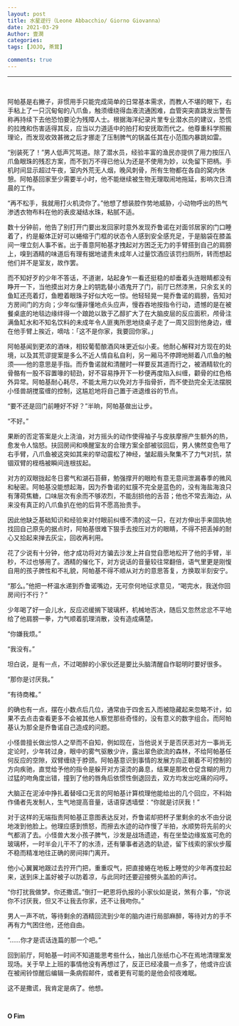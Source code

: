 ```yaml
---
layout: post
title: 水星逆行（Leone Abbacchio/ Giorno Giovanna）
date: 2021-03-29
Author: 壹澗
categories: 
tags: [JOJO, 茶茸]

comments: true
--- 
```


***

<br/>

阿帕基是右撇子，非惯用手只能完成简单的日常基本需求，而教人不堪的眼下，右手粘上了一只沉甸甸的八爪鱼，触须缠绕得血液流通困难，血管突突直跳发出警告称再持续下去他恐怕要沦为残障人士。根据海洋纪录片里专业潜水员的建议，恐慌的拉拽和伤害适得其反，应当以力道适中的拍打和安抚取而代之。他尊重科学照搬理论，而发现收效甚微之后才挪走了压制脾气的锅盖任其在小范围内暴跳如雷。

“别装死了！”男人低声咒骂道。除了潜水员，经验丰富的渔民亦提供了用力按压八爪鱼眼珠的残忍方案，而不到万不得已他认为还是不使用为妙，以免留下把柄。手机时间显示超过午夜，室内外荒无人烟，晚风刺骨，所有生物都在各自的窝内休憩。阿帕基回家至少需要半小时，他不能继续被生物无理取闹地拖延，影响次日清晨的工作。

“再不松手，我就用打火机烫你了。”他想了想装腔作势地威胁，小动物呼出的热气渗透衣物布料在他的表皮凝结水珠，粘腻不适。

数十分钟前，他告了别打开门要出发回家时意外发现乔鲁诺在对面邻居家的门口睡着了，约是躯体正好可以蜷缩于门框的状态令人感到安全感充足，于是脑袋在膝盖间一埋立刻人事不省。出于善意阿帕基才拽起对方困乏无力的手臂搭到自己的肩膀上，嗅到酒精的味道后有理有据地谴责未成年人过量饮酒应该罚扫厕所，转而想起他们并不是室友，故作罢。

而不知好歹的少年不答话，不道谢，站起身乍一看还挺稳的却垂着头连眼睛都没有睁开一下，当他摸出对方身上的钥匙替小酒鬼开了门，前厅已然漆黑，只余玄关的鱼缸还亮着灯，鱼瞪着眼珠子好似大吃一惊。他轻轻晃一晃乔鲁诺的肩膀，告知对方房间门的方向；少年似懂非懂地点头应声，慢吞吞地按指令行动，遗憾的是在被餐桌底的地毯边缘绊得一个踉跄以致于乙醇扩大了在大脑皮层的反应面积，颅骨注满鱼缸水和不知名饮料的未成年令人匪夷所思地绕桌子走了一周又回到他身边，缠在他手臂上挨近，嘀咕：「这不是你家，我要回你家。」

阿帕基闻到更浓的酒味，相较葡萄酿酒风味更近似小麦。他耐心解释对方现在的处境，以及其荒谬提案是多么不近人情自私自利，另一厢马不停蹄地掰着八爪鱼的触须——他的意思是手指。而乔鲁诺就和清醒时一样要反其道而行之，被酒精软化的骨骼有一股不容置喙的韧劲，好不容易挣开下一秒便再度陷入纠缠，颧骨的红色格外异常。阿帕基耐心耗尽，不能太用力以免对方手指骨折，而不使劲完全无法摆脱小怪兽胡搅蛮缠的控制，这尴尬地将自己置于进退维谷的节点。

“要不还是回门前睡好不好？”半晌，阿帕基做出让步。

“不好。”

果断的否定答案是火上浇油，对方摇头的动作使得袖子与皮肤摩擦产生额外的热，愈发令人恼怒。扶回房间和唤醒室友的合理方案全部被驳回后，男人怫然变色甩了右手臂，八爪鱼被这突如其来的举动震松了神经，皱起眉头聚集不了力气对抗，禁锢双臂的桎梏被瞬间连根拔起。

对方的双眼拢起冬日雾气和湖石苔藓，勉强撑开的眼睑有意无意间泄漏春季的微风和秘密。阿帕基没能想起海，因为乔鲁诺的虹膜不完全是蓝色的，没有海盐海浪只有薄荷焦糖，口味层次有余而不够浓烈，不能刮损他的舌苔；他也不常去海边，从来没有真正的八爪鱼扒在他的后背不愿高抬贵手。

因此他缺乏基础知识和经验来对付眼前纠缠不清的这一只，在对方伸出手来固执地找回自己原先的据点时，阿帕基很难下狠手去按压对方的眼睛，不得不把丢掉的耐心又拾起来掸去灰尘，回收再利用。

花了少说有十分钟，他才成功将对方骗去沙发上并自觉自愿地松开了他的手臂，半秒，不过也够用了。酒精的催化下，对方说话的音量较往常翻倍，语气里更是刚愎自用的孩子脾性和不礼貌，阿帕基不得不顺从对方的意思答复，方换取半刻安宁。

“那么。”他把一杯温水递到乔鲁诺嘴边，无可奈何地征求意见，“喝完水，我送你回房间行不行？”

少年喝了好一会儿水，反应迟缓搁下玻璃杯，机械地否决，随后又忽然忿忿不平地给了他肩膀一拳，力气顺着肌理消散，没有造成痛楚。

“你嫌我烦。”

“我没有。”

坦白说，是有一点，不过喝醉的小家伙还是要比头脑清醒自作聪明时要好很多。

“那你是讨厌我。”

“有待商榷。”

的确也有一点，摆在小数点后几位，通常由于四舍五入而被隐藏起来忽略不计，如果不去点击查看更多不会被其他人察觉那些奇怪的，没有意义的数字组合。而阿帕基认为那全是乔鲁诺自己造成的问题。

小怪兽擅长做出惊人之举而不自知，例如现在，当他说关于是否厌恶对方一事尚无定论时，少年转过身，眼中的雾气驱散少许，露出翠色欲流的森林，不给阿帕基任何反应的空隙，双臂缠绕于脖颈。阿帕基意识到事情的发展方向正朝着不可控制的方向疾驰，直觉给予他的指令是躲开对方滚烫的鼻息，结果是那枚仓促含糊的用力过猛的吻角度出错，撞到了他的唇角后依惯性倒退回去，双方均发出吃痛的闷哼。

大脑正在泥淖中挣扎着替哑口无言的阿帕基计算梳理他能给出的几个回应，不料始作俑者先发制人，生气地提高音量，话语穿透墙壁：“你就是讨厌我！”

对于这样的无端指责阿帕基正意图表达反对，乔鲁诺却把杯子里剩余的水不由分说地泼到他脸上。他理应感到愤怒，而擦去水迹的动作慢了半拍，水顺势将先前的火气都消了去。小怪兽大发小孩子脾气，沙发是战场遗迹，有在坐垫边缘岌岌可危的玻璃杯，一时半会儿干不了的水渍，还有肇事者逃逸的轨迹，留下线索的家伙步履不稳而精准地往正确的房间摔门离开。

他小心翼翼地跟过去拧开门把，重重叹气，把直接蜷在地板上睡觉的少年再度拉起来，送到床上盖好被子以防着凉，与此同时还要迎接劈头盖脸的声讨。

“你打扰我做梦。你还撒谎。”倒打一耙恩将仇报的小家伙如是说，煞有介事，“你说你不讨厌我，但又不让我去你家，还不让我吻你。”

男人一声不吭，等待剩余的酒精回流到少年的脑内进行局部麻醉，等待对方的手不再有力气困住他，还他自由。

“……你才是谎话连篇的那一个吧。”

回到前厅，阿帕基一时间不知道能思考些什么，抽出几张纸巾心不在焉地清理案发现场。关于早上上班的事情他没有再想过了，反正已经凌晨一点多了，他或许应该在被闹铃惊醒后编辑一条病假邮件，或者更有可能的是他会彻夜难眠。

这不是撒谎，我肯定是病了。他想。

<br/>

**O Fim**